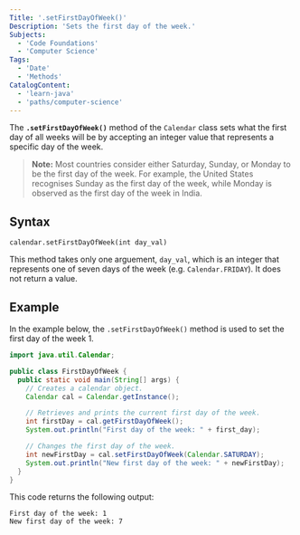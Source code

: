 ```yaml
---
Title: '.setFirstDayOfWeek()'
Description: 'Sets the first day of the week.'
Subjects:
  - 'Code Foundations'
  - 'Computer Science'
Tags:
  - 'Date'
  - 'Methods'
CatalogContent:
  - 'learn-java'
  - 'paths/computer-science'
---
```


The **`.setFirstDayOfWeek()`** method of the `Calendar` class sets what the first day of all weeks will be by accepting an integer value that represents a specific day of the week. 

> **Note:** Most countries consider either Saturday, Sunday, or Monday to be the first day of the week. For example, the United States recognises Sunday as the first day of the week, while Monday is observed as the first day of the week in India.

## Syntax

```pseudo
calendar.setFirstDayOfWeek(int day_val)
```

This method takes only one arguement, `day_val`, which is an integer that represents one of seven days of the week (e.g. `Calendar.FRIDAY`). It does not return a value.

## Example

In the example below, the `.setFirstDayOfWeek()` method is used to set the first day of the week 1.

```java
import java.util.Calendar;

public class FirstDayOfWeek {
  public static void main(String[] args) {
    // Creates a calendar object.
    Calendar cal = Calendar.getInstance();

    // Retrieves and prints the current first day of the week. 
    int firstDay = cal.getFirstDayOfWeek();
    System.out.println("First day of the week: " + first_day);

    // Changes the first day of the week.
    int newFirstDay = cal.setFirstDayOfWeek(Calendar.SATURDAY);
    System.out.println("New first day of the week: " + newFirstDay);
  }
}
```

This code returns the following output:

```shell
First day of the week: 1
New first day of the week: 7
```
